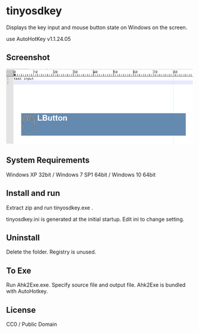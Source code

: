 tinyosdkey
==========

Displays the key input and mouse button state on Windows on the screen.

use AutoHotKey v1.1.24.05

Screenshot
----------

![Screenshot](img/screenshot.gif)

System Requirements
-------------------

Windows XP 32bit / Windows 7 SP1 64bit / Windows 10 64bit

Install and run
---------------

Extract zip and run tinyosdkey.exe .

tinyosdkey.ini is generated at the initial startup. Edit ini to change setting.

Uninstall
---------

Delete the folder. Registry is unused.

To Exe
------

Run Ahk2Exe.exe. Specify source file and output file. Ahk2Exe is bundled with AutoHotkey.

License
-------

CC0 / Public Domain

